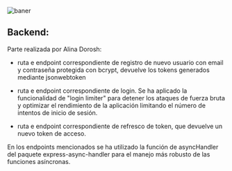 ![baner](https://github.com/AlinaDorosh-dev/Team-Edition-11/blob/feature_AlinaDorosh-dev/frontend/public/images/banner%20(1).png)

## Backend: 

Parte realizada por Alina Dorosh:

- ruta e endpoint correspondiente de registro de nuevo usuario con email y contraseña protegida con bcrypt, devuelve los tokens generados mediante jsonwebtoken

- ruta e endpoint correspondiente de login. Se ha aplicado la funcionalidad de "login limiter" para detener los ataques de fuerza bruta y optimizar el rendimiento de la aplicación limitando el número de intentos de inicio de sesión.

- ruta e endpoint correspondiente de refresco de token, que devuelve un nuevo token de acceso.

En los endpoints mencionados se ha utilizado la función de asyncHandler del paquete express-async-handler para el manejo más robusto de las funciones asíncronas.
  
